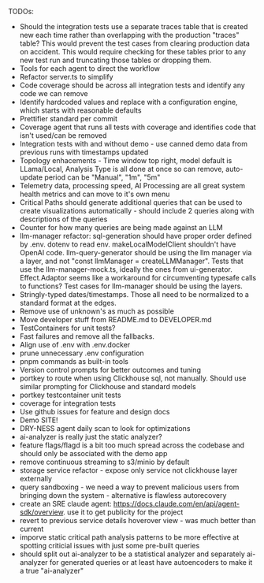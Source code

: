 TODOs:

* Should the integration tests use a separate traces table that is created new each time rather than overlapping with the production "traces" table?  This would prevent the test cases from clearing production data on accident.  This would require checking for these tables prior to any new test run and truncating those tables or dropping them.
* Tools for each agent to direct the workflow
* Refactor server.ts to simplify
* Code coverage should be across all integration tests and identify any code we can remove
* Identify hardcoded values and replace with a configuration engine, which starts with reasonable defaults
* Prettifier standard per commit
* Coverage agent that runs all tests with coverage and identifies code that isn't used/can be removed
* Integration tests with and without demo - use canned demo data from previous runs with timestamps updated
* Topology enhacements - Time window top right, model default is LLama/Local, Analysis Type is all done at once so can remove, auto-update period can be "Manual", "1m", "5m"
* Telemetry data, processing speed, AI Processing are all great system health metrics and can move to it's own menu
* Critical Paths should generate additional queries that can be used to create visualizations automatically - should include 2 queries along with descriptions of the queries
* Counter for how many queries are being made against an LLM
* llm-manager refactor: sql-generation should have proper order defined by .env.  dotenv to read env.  makeLocalModelClient shouldn't have OpenAI code.  llm-query-generator should be using the llm manager via a layer, and not "const llmManager = createLLMManager".  Tests that use the llm-manager-mock.ts, ideally the ones from ui-generator.  Effect.Adaptor seems like a workaround for circumventing typesafe calls to functions?  Test cases for llm-manager should be using the layers.
* Stringly-typed dates/timestamps.  Those all need to be normalized to a standard format at the edges.
* Remove use of unknown's as much as possible
* Move developer stuff from README.md to DEVELOPER.md
* TestContainers for unit tests?
* Fast failures and remove all the fallbacks.  
* Align use of .env with .env.docker
* prune unnecessary .env configuration
* pnpm commands as built-in tools
* Version control prompts for better outcomes and tuning
* portkey to route when using Clickhouse sql, not manually.  Should use similar prompting for Clickhouse and standard models
* portkey testcontainer unit tests
* coverage for integration tests
* Use github issues for feature and design docs
* Demo SITE!
* DRY-NESS agent daily scan to look for optimizations
* ai-analyzer is really just the static analyzer?
* feature flags/flagd is a bit too much spread across the codebase and should only be associated with the demo app
* remove continuous streaming to s3/minio by default
* storage service refactor - expose only service not clickhouse layer externally
* query sandboxing - we need a way to prevent malicious users from bringing down the system - alternative is flawless autorecovery
* create an SRE claude agent: https://docs.claude.com/en/api/agent-sdk/overview.  use it to get publicity for the project
* revert to previous service details hoverover view - was much better than current
* imporve static critical path analysis patterns to be more effective at spotting criticial issues with just some pre-built queries
* should split out ai-analyzer to be a statistical analyzer and separately ai-analyzer for generated queries or at least have autoencoders to make it a true "ai-analyzer"